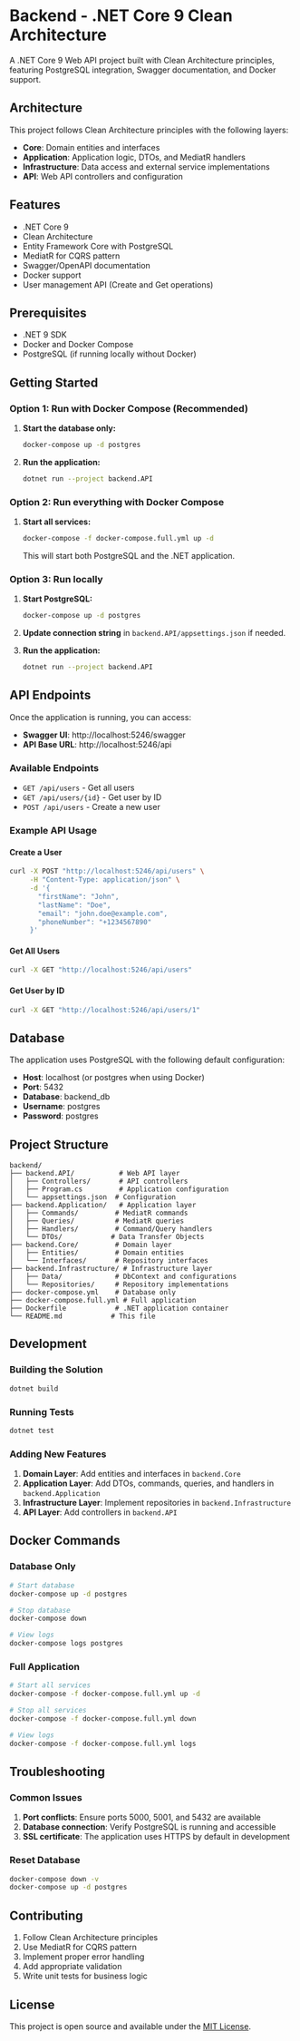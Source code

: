 # Backend - .NET Core 9 Clean Architecture

A .NET Core 9 Web API project built with Clean Architecture principles, featuring PostgreSQL integration, Swagger documentation, and Docker support.

## Architecture

This project follows Clean Architecture principles with the following layers:

- **Core**: Domain entities and interfaces
- **Application**: Application logic, DTOs, and MediatR handlers
- **Infrastructure**: Data access and external service implementations
- **API**: Web API controllers and configuration

## Features

- .NET Core 9
- Clean Architecture
- Entity Framework Core with PostgreSQL
- MediatR for CQRS pattern
- Swagger/OpenAPI documentation
- Docker support
- User management API (Create and Get operations)

## Prerequisites

- .NET 9 SDK
- Docker and Docker Compose
- PostgreSQL (if running locally without Docker)

## Getting Started

### Option 1: Run with Docker Compose (Recommended)

1. **Start the database only:**
   ```bash
   docker-compose up -d postgres
   ```

2. **Run the application:**
   ```bash
   dotnet run --project backend.API
   ```

### Option 2: Run everything with Docker Compose

1. **Start all services:**
   ```bash
   docker-compose -f docker-compose.full.yml up -d
   ```

   This will start both PostgreSQL and the .NET application.

### Option 3: Run locally

1. **Start PostgreSQL:**
   ```bash
   docker-compose up -d postgres
   ```

2. **Update connection string** in `backend.API/appsettings.json` if needed.

3. **Run the application:**
   ```bash
   dotnet run --project backend.API
   ```

## API Endpoints

Once the application is running, you can access:

- **Swagger UI**: http://localhost:5246/swagger
- **API Base URL**: http://localhost:5246/api

### Available Endpoints

- `GET /api/users` - Get all users
- `GET /api/users/{id}` - Get user by ID
- `POST /api/users` - Create a new user

### Example API Usage

#### Create a User
```bash
curl -X POST "http://localhost:5246/api/users" \
     -H "Content-Type: application/json" \
     -d '{
       "firstName": "John",
       "lastName": "Doe",
       "email": "john.doe@example.com",
       "phoneNumber": "+1234567890"
     }'
```

#### Get All Users
```bash
curl -X GET "http://localhost:5246/api/users"
```

#### Get User by ID
```bash
curl -X GET "http://localhost:5246/api/users/1"
```

## Database

The application uses PostgreSQL with the following default configuration:
- **Host**: localhost (or postgres when using Docker)
- **Port**: 5432
- **Database**: backend_db
- **Username**: postgres
- **Password**: postgres

## Project Structure

```
backend/
├── backend.API/           # Web API layer
│   ├── Controllers/       # API controllers
│   ├── Program.cs         # Application configuration
│   └── appsettings.json  # Configuration
├── backend.Application/   # Application layer
│   ├── Commands/         # MediatR commands
│   ├── Queries/          # MediatR queries
│   ├── Handlers/         # Command/Query handlers
│   └── DTOs/            # Data Transfer Objects
├── backend.Core/         # Domain layer
│   ├── Entities/         # Domain entities
│   └── Interfaces/       # Repository interfaces
├── backend.Infrastructure/ # Infrastructure layer
│   ├── Data/             # DbContext and configurations
│   └── Repositories/     # Repository implementations
├── docker-compose.yml    # Database only
├── docker-compose.full.yml # Full application
├── Dockerfile            # .NET application container
└── README.md            # This file
```

## Development

### Building the Solution
```bash
dotnet build
```

### Running Tests
```bash
dotnet test
```

### Adding New Features

1. **Domain Layer**: Add entities and interfaces in `backend.Core`
2. **Application Layer**: Add DTOs, commands, queries, and handlers in `backend.Application`
3. **Infrastructure Layer**: Implement repositories in `backend.Infrastructure`
4. **API Layer**: Add controllers in `backend.API`

## Docker Commands

### Database Only
```bash
# Start database
docker-compose up -d postgres

# Stop database
docker-compose down

# View logs
docker-compose logs postgres
```

### Full Application
```bash
# Start all services
docker-compose -f docker-compose.full.yml up -d

# Stop all services
docker-compose -f docker-compose.full.yml down

# View logs
docker-compose -f docker-compose.full.yml logs
```

## Troubleshooting

### Common Issues

1. **Port conflicts**: Ensure ports 5000, 5001, and 5432 are available
2. **Database connection**: Verify PostgreSQL is running and accessible
3. **SSL certificate**: The application uses HTTPS by default in development

### Reset Database
```bash
docker-compose down -v
docker-compose up -d postgres
```

## Contributing

1. Follow Clean Architecture principles
2. Use MediatR for CQRS pattern
3. Implement proper error handling
4. Add appropriate validation
5. Write unit tests for business logic

## License

This project is open source and available under the [MIT License](LICENSE).
